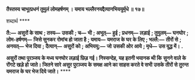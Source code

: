 **तैस्तस्य चाभूत्प्रधनं तुमुलं लोमहर्षणम् ।** **यमाय भल्लैरनयद्दैत्यानभिययुर्मृधे ॥ १७॥** 

शब्दार्थ **** 

**तै:—** **असुरों के साथ** **; तस्य—** **उसकी** **; च—** **भी** **; अभूत्—** **हुई** **; प्रधनम्—** **लड़ाई** **; तुमुलम्—** **घनघोर** **; लोम-हर्षणम्—** **जिसे सुनकर** **रोमांच हो जाता है** **; यमाय—** **यमराज के घर के लिए** **; भल्लै:—** **तीरों से** **; अनयत्—** **भेज दिया** **; दैत्यान्—** **असुरों को** **; अभिययु:—** **जो** **उसकी ओर आये** **; मृधे—** **उस युद्ध में।** **.** 

**असुरों तथा पुरञ्जय के मध्य घनघोर लड़ाई छिड़ गई। निस्सन्देह, यह इतनी भयानक थी कि** **सुनने वाले के रोंगटे खड़े हो जाते। जितने सारे असुर पुरञ्जय के समक्ष आने का साहस करते वे सभी** **उसके तीरों से तुरन्त यमराज के घर भेज दिये जाते।** **** 